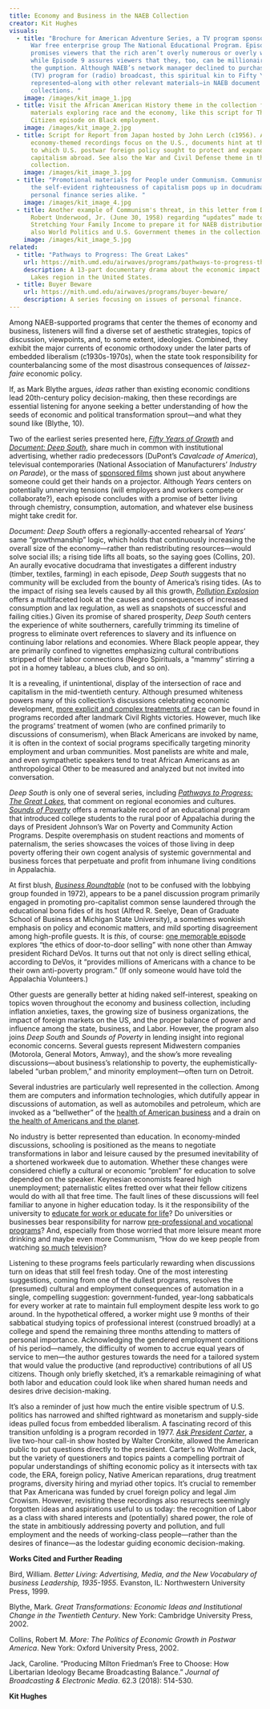 ```yaml
---
title: Economy and Business in the NAEB Collection
creator: Kit Hughes
visuals:
  - title: "Brochure for American Adventure Series, a TV program sponsored by Cold
      War free enterprise group The National Educational Program. Episode 8
      promises viewers that the rich aren’t overly numerous or overly wealthy,
      while Episode 9 assures viewers that they, too, can be millionaires given
      the gumption. Although NAEB’s network manager declined to purchase the
      (TV) program for (radio) broadcast, this spiritual kin to Fifty Years is
      represented—along with other relevant materials—in NAEB document
      collections. "
    image: /images/kit_image_1.jpg
  - title: Visit the African American History theme in the collection for additional
      materials exploring race and the economy, like this script for The Last
      Citizen episode on Black employment.
    image: /images/kit_image_2.jpg
  - title: Script for Report from Japan hosted by John Lerch (c1956). Although many
      economy-themed recordings focus on the U.S., documents hint at the extent
      to which U.S. postwar foreign policy sought to protect and expand
      capitalism abroad. See also the War and Civil Defense theme in the
      collection.
    image: /images/kit_image_3.jpg
  - title: "Promotional materials for People under Communism. Communism’s threat to
      the self-evident righteousness of capitalism pops up in docudramas and
      personal finance series alike. "
    image: /images/kit_image_4.jpg
  - title: Another example of Communism's threat, in this letter from Don Nelson to
      Robert Underwood, Jr. (June 30, 1958) regarding “updates” made to
      Stretching Your Family Income to prepare it for NAEB distribution. See
      also World Politics and U.S. Government themes in the collection.
    image: /images/kit_image_5.jpg
related:
  - title: "Pathways to Progress: The Great Lakes"
    url: https://mith.umd.edu/airwaves/programs/pathways-to-progress-the-great-lakes/
    description: A 13-part documentary drama about the economic impact of the Great
      Lakes region in the United States.
  - title: Buyer Beware
    url: https://mith.umd.edu/airwaves/programs/buyer-beware/
    description: A series focusing on issues of personal finance.
---
```

Among NAEB-supported programs that center the themes of economy and business, listeners will find a diverse set of aesthetic strategies, topics of discussion, viewpoints, and, to some extent, ideologies. Combined, they exhibit the major currents of economic orthodoxy under the later parts of embedded liberalism (c1930s-1970s), when the state took responsibility for counterbalancing some of the most disastrous consequences of *laissez-faire* economic policy. 

If, as Mark Blythe argues, *ideas* rather than existing economic conditions lead 20th-century policy decision-making, then these recordings are essential listening for anyone seeking a better understanding of how the seeds of economic and political transformation sprout—and what they sound like (Blythe, 10).

Two of the earliest series presented here, *[Fifty Years of Growth](https://mith.umd.edu/airwaves/programs/fifty-years-of-growth)* and *[Document: Deep South](https://mith.umd.edu/airwaves/programs/document-deep-south)*, share much in common with institutional advertising, whether radio predecessors (DuPont’s *Cavalcade of America*), televisual contemporaries (National Association of Manufacturers’ *Industry on Parade*), or the mass of [sponsored films](https://www.filmpreservation.org/dvds-and-books/the-field-guide-to-sponsored-film) shown just about anywhere someone could get their hands on a projector. Although *Years* centers on potentially unnerving tensions (will employers and workers compete or collaborate?), each episode concludes with a promise of better living through chemistry, consumption, automation, and whatever else business might take credit for.  

*Document: Deep South* offers a regionally-accented rehearsal of *Years*’ same “growthmanship” logic, which holds that continuously increasing the overall size of the economy—rather than redistributing resources—would solve social ills; a rising tide lifts all boats, so the saying goes (Collins, 20). An aurally evocative docudrama that investigates a different industry (timber, textiles, farming) in each episode, *Deep South* suggests that no community will be excluded from the bounty of America’s rising tides. (As to the impact of rising sea levels caused by all this growth, *[Pollution Explosion](https://archive.mith.umd.edu/airwaves/programs/pollution-explosion/)* [](https://archive.mith.umd.edu/airwaves/programs/pollution-explosion)offers a multifaceted look at the causes and consequences of increased consumption and lax regulation, as well as snapshots of successful and failing cities.) Given its promise of shared prosperity, *Deep South* centers the experience of white southerners, carefully trimming its timeline of progress to eliminate overt references to slavery and its influence on continuing labor relations and economies. Where Black people appear, they are primarily confined to vignettes emphasizing cultural contributions stripped of their labor connections (Negro Spirituals, a “mammy” stirring a pot in a homey tableau, a blues club, and so on). 

It is a revealing, if unintentional, display of the intersection of race and capitalism in the mid-twentieth century. Although presumed whiteness powers many of this collection’s discussions celebrating economic development, [more explicit and complex treatments of race](https://archive.mith.umd.edu/airwaves/episode/cpb-aacip-500-nv99b570/) can be found in programs recorded after landmark Civil Rights victories. However, much like the programs’ treatment of women (who are confined primarily to discussions of consumerism), when Black Americans are invoked by name, it is often in the context of social programs specifically targeting minority employment and urban communities. Most panelists are white and male, and even sympathetic speakers tend to treat African Americans as an anthropological Other to be measured and analyzed but not invited into conversation.

*Deep South* is only one of several series, including *[Pathways to Progress: The Great Lakes](https://archive.mith.umd.edu/airwaves/programs/pathways-to-progress-the-great-lakes/)*, that comment on regional economies and cultures. *[Sounds of Poverty](https://mith.umd.edu/airwaves/programs/sounds-of-poverty)* offers a remarkable record of an educational program that introduced college students to the rural poor of Appalachia during the days of President Johnson’s War on Poverty and Community Action Programs. Despite overemphasis on student reactions and moments of paternalism, the series showcases the voices of those living in deep poverty offering their own cogent analysis of systemic governmental and business forces that perpetuate and profit from inhumane living conditions in Appalachia. 

At first blush, *[Business Roundtable](https://mith.umd.edu/airwaves/programs/business-roundtable)* (not to be confused with the lobbying group founded in 1972), appears to be a panel discussion program primarily engaged in promoting pro-capitalist common sense laundered through the educational bona fides of its host (Alfred R. Seelye, Dean of Graduate School of Business at Michigan State University), a sometimes wonkish emphasis on policy and economic matters, and mild sporting disagreement among high-profile guests. It is *this*, of course: [one memorable episode](https://mith.umd.edu/airwaves/episode/cpb-aacip-500-sb3wz61p) explores “the ethics of door-to-door selling” with none other than Amway president Richard DeVos. It turns out that not only is direct selling ethical, according to DeVos, it “provides millions of Americans with a chance to be their own anti-poverty program.” (If only someone would have told the Appalachia Volunteers.)

Other guests are generally better at hiding naked self-interest, speaking on topics woven throughout the economy and business collection, including inflation anxieties, taxes, the growing size of business organizations, the impact of foreign markets on the US, and the proper balance of power and influence among the state, business, and Labor. However, the program also joins *Deep South* and *Sounds of Poverty* in lending insight into regional economic concerns. Several guests represent Midwestern companies (Motorola, General Motors, Amway), and the show’s more revealing discussions—about business’s relationship to poverty, the euphemistically-labeled “urban problem,” and minority employment—often turn on Detroit.

Several industries are particularly well represented in the collection. Among them are computers and information technologies, which dutifully appear in discussions of automation, as well as automobiles and petroleum, which are invoked as a “bellwether” of the [health of American business](https://mith.umd.edu/airwaves/episode/cpb-aacip-500-1v5bh30v/) and a drain on [the health of Americans and the planet](https://mith.umd.edu/airwaves/episode/cpb-aacip-500-1c1tjn53/).

No industry is better represented than education. In economy-minded discussions, schooling is positioned as the means to negotiate transformations in labor and leisure caused by the presumed inevitability of a shortened workweek due to automation. Whether these changes were considered chiefly a cultural or economic “problem” for education to solve depended on the speaker. Keynesian economists feared high unemployment; paternalistic elites fretted over what their fellow citizens would do with all that free time. The fault lines of these discussions will feel familiar to anyone in higher education today. Is it the responsibility of the university to [educate for work or educate for life](https://mith.umd.edu/airwaves/episode/cpb-aacip-500-833n124z/)? Do universities or businesses bear responsibility for narrow [pre-professional and vocational programs](https://mith.umd.edu/airwaves/episode/cpb-aacip-500-m32n9z3q/)? And, especially from those worried that more leisure meant more drinking and maybe even more Communism, “How do we keep people from watching [so much](https://mith.umd.edu/airwaves/episode/cpb-aacip-500-833n124z/) [television](https://mith.umd.edu/airwaves/episode/cpb-aacip-500-8p5vbs03/)?

Listening to these programs feels particularly rewarding when discussions turn on ideas that still feel fresh today. One of the most interesting suggestions, coming from one of the dullest programs, resolves the (presumed) cultural and employment consequences of automation in a single, compelling suggestion: government-funded, year-long sabbaticals for every worker at rate to maintain full employment despite less work to go around. In the hypothetical offered, a worker might use 9 months of their sabbatical studying topics of professional interest (construed broadly) at a college and spend the remaining three months attending to matters of personal importance. Acknowledging the gendered employment conditions of his period—namely, the difficulty of women to accrue equal years of service to men—the author gestures towards the need for a tailored system that would value the productive (and reproductive) contributions of all US citizens. Though only briefly sketched, it’s a remarkable reimagining of what both labor and education could look like when shared human needs and desires drive decision-making.

It’s also a reminder of just how much the entire visible spectrum of U.S. politics has narrowed and shifted rightward as monetarism and supply-side ideas pulled focus from embedded liberalism. A fascinating record of this transition unfolding is a program recorded in 1977. *[Ask President Carter](https://mith.umd.edu/airwaves/episode/cpb-aacip-500-pz51m96p/)*, a live two-hour call-in show hosted by Walter Cronkite, allowed the American public to put questions directly to the president. Carter’s no Wolfman Jack, but the variety of questioners and topics paints a compelling portrait of popular understandings of shifting economic policy as it intersects with tax code, the ERA, foreign policy, Native American reparations, drug treatment programs, diversity hiring and myriad other topics. It’s crucial to remember that Pax Americana was funded by cruel foreign policy and legal Jim Crowism. However, revisiting these recordings also resurrects seemingly forgotten ideas and aspirations useful to us today: the recognition of Labor as a class with shared interests and (potentially) shared power, the role of the state in ambitiously addressing poverty and pollution, and full employment and the needs of working-class people—rather than the desires of finance—as the lodestar guiding economic decision-making.

**Works Cited and Further Reading**

Bird, William. *Better Living: Advertising, Media, and the New Vocabulary of business Leadership, 1935-1955*. Evanston, IL: Northwestern University Press, 1999.

Blythe, Mark. *Great Transformations: Economic Ideas and Institutional Change in the Twentieth Century*. New York: Cambridge University Press, 2002.

Collins, Robert M. *More: The Politics of Economic Growth in Postwar America*. New York: Oxford University Press, 2002.

Jack, Caroline. “Producing Milton Friedman’s Free to Choose: How Libertarian Ideology Became Broadcasting Balance.” *Journal of Broadcasting & Electronic Media*. 62.3 (2018): 514-530.

**Kit Hughes**